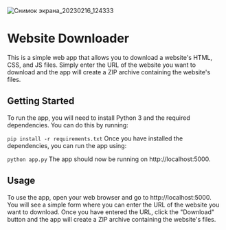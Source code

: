 
![Снимок экрана_20230216_124333](https://user-images.githubusercontent.com/112849918/219343268-57b8a0fb-fc6d-4160-ad6f-3aec8b3f5eed.png)



# Website Downloader
 This is a simple web app that allows you to download a website's HTML, CSS, and JS files. Simply enter the URL of the website you want to download and the app will create a ZIP archive containing the website's files.

## Getting Started
To run the app, you will need to install Python 3 and the required dependencies. You can do this by running:

```pip install -r requirements.txt```
Once you have installed the dependencies, you can run the app using:

```python app.py```
The app should now be running on http://localhost:5000.

## Usage
To use the app, open your web browser and go to http://localhost:5000. You will see a simple form where you can enter the URL of the website you want to download. Once you have entered the URL, click the "Download" button and the app will create a ZIP archive containing the website's files.

